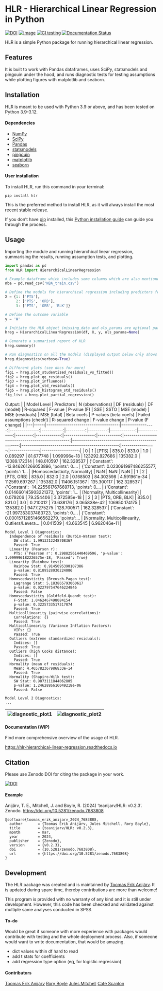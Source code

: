 # HLR - Hierarchical Linear Regression in Python

[![DOI](https://zenodo.org/badge/DOI/10.5281/zenodo.10792329.svg)](https://doi.org/10.5281/zenodo.10792329) [![image](https://img.shields.io/pypi/v/HLR.svg)](https://pypi.python.org/pypi/HLR) [![CI testing](https://github.com/teanijarv/HLR/actions/workflows/testing.yml/badge.svg)](https://github.com/teanijarv/HLR/actions/workflows/testing.yml) [![Documentation Status](https://readthedocs.org/projects/hlr-hierarchical-linear-regression/badge/?version=latest)](https://hlr-hierarchical-linear-regression.readthedocs.io/en/latest/?version=latest)

HLR is a simple Python package for running hierarchical linear regression.

## Features
It is built to work with Pandas dataframes, uses SciPy, statsmodels and pingouin under the hood, and runs diagnostic tests for testing assumptions while plotting figures with matplotlib and seaborn.

## Installation
HLR is meant to be used with Python 3.9 or above, and has been tested on Python 3.9-3.12.

#### Dependencies
- [NumPy](https://numpy.org/)
- [SciPy](https://www.scipy.org/)
- [Pandas](https://pandas.pydata.org/)
- [statsmodels](https://www.statsmodels.org/)
- [pingouin](https://pingouin-stats.org/)
- [matplotlib](https://matplotlib.org/)
- [seaborn](https://seaborn.pydata.org/)

#### User installation
To install HLR, run this command in your terminal:

`pip install hlr`

This is the preferred method to install HLR, as it will always install the most recent stable release.

If you don’t have [pip](https://pip.pypa.io/) installed, this [Python installation guide](http://docs.python-guide.org/en/latest/starting/installation/) can guide you through the process.

## Usage

Importing the module and running hierarchical linear regression, summarising the results, running assumption tests, and plotting.

```python
import pandas as pd
from HLR import HierarchicalLinearRegression

# Example dataframe which includes some columns which are also mentioned below
nba = pd.read_csv('NBA_train.csv')

# Define the models for hierarchical regression including predictors for each model
X = {1: ['PTS'], 
     2: ['PTS', 'ORB'], 
     3: ['PTS', 'ORB', 'BLK']}

# Define the outcome variable
y = 'W'

# Initiate the HLR object (missing_data and ols_params are optional parameters)
hreg = HierarchicalLinearRegression(df, X, y, ols_params=None)

# Generate a summarised report of HLR
hreg.summary()

# Run diagnostics on all the models (displayed output below only shows the first model)
hreg.diagnostics(verbose=True)

# Different plots (see docs for more)
fig1 = hreg.plot_studentized_residuals_vs_fitted()
fig2 = hreg.plot_qq_residuals()
fig3 = hreg.plot_influence()
fig4 = hreg.plot_std_residuals()
fig5 = hreg.plot_histogram_std_residuals()
fig_list = hreg.plot_partial_regression()
```
Output:
|   | Model Level |                           Predictors | N (observations) | DF (residuals) | DF (model) | R-squared |   F-value |  P-value (F) |           SSE |     SSTO |  MSE (model) | MSE (residuals) | MSE (total) |                                        Beta coefs |                             P-values (beta coefs) |                       Failed assumptions (check!) | R-squared change | F-value change | P-value (F change) |
|---|-----:|-------------------------------------:|-----------------:|---------------:|-----------:|----------:|----------:|-------------:|--------------:|---------:|-------------:|----------------:|------------:|--------------------------------------------------:|--------------------------------------------------:|--------------------------------------------------:|-----------------:|---------------:|-------------------:|
| 0 |    1 |                             [PTS]	 |            835.0 |          833.0 |        1.0 |  0.089297 | 81.677748 | 1.099996e-18 | 123292.827686 | 135382.0 | 12089.172314 |      148.010597 |  162.328537 | {'Constant': -13.846261266053896, 'points': 0.... | {'Constant': 0.023091997486255577, 'points': 1... |                     [Homoscedasticity, Normality] |              NaN |            NaN |                NaN |
| 1 |    2 |         [PTS, ORB] |            835.0 |          832.0 |        2.0 |  0.168503 | 84.302598 | 4.591961e-34 | 112569.697267 | 135382.0 | 11406.151367 |      135.300117 |  162.328537 | {'Constant': -14.225561767669713, 'points': 0.... | {'Constant': 0.014660145903221372, 'points': 1... |                    [Normality, Multicollinearity] |         0.079206 |      79.254406 |       3.372595e-18 |
| 2 |    3 | [PTS, ORB, BLK] |            835.0 |          831.0 |        3.0 |  0.210012 | 73.638176 | 3.065838e-42 | 106950.174175 | 135382.0 |  9477.275275 |      128.700571 |  162.328537 | {'Constant': -21.997353037483723, 'points': 0.... | {'Constant': 0.00015712851466562279, 'points':... | [Normality, Multicollinearity, Outliers/Levera... |         0.041509 |      43.663545 |       6.962046e-11 |

```
Model Level 1 Diagnostics:
  Independence of residuals (Durbin-Watson test):
    DW stat: 1.9913212248708367
    Passed: True
  Linearity (Pearson r):
    PTS: {'Pearson r': 0.29882561440469596, 'p-value': 1.099996182226575e-18, 'Passed': True}
  Linearity (Rainbow test):
    Rainbow Stat: 0.9145095390107386
    p-value: 0.8189528030224006
    Passed: True
  Homoscedasticity (Breusch-Pagan test):
    Lagrange Stat: 5.183865793060617
    p-value: 0.022797547646224846
    Passed: False
  Homoscedasticity (Goldfeld-Quandt test):
    F-Stat: 1.0462467498084154
    p-value: 0.3225733517317874
    Passed: True
  Multicollinearity (pairwise correlations):
    Correlations: {}
    Passed: True
  Multicollinearity (Variance Inflation Factors):
    VIFs: {}
    Passed: True
  Outliers (extreme standardized residuals):
    Indices: []
    Passed: True
  Outliers (high Cooks distance):
    Indices: []
    Passed: True
  Normality (mean of residuals):
    Mean: 4.465782367986833e-14
    Passed: True
  Normality (Shapiro-Wilk test):
    SW Stat: 0.9873111844062805
    p-value: 1.2462886616049218e-06
    Passed: False

Model Level 2 Diagnostics:
...
```

![diagnostic_plot1](https://i.imgur.com/22kFc0F.jpeg)  |  ![diagnostic_plot2](https://i.imgur.com/j8l6qJs.png)
:-------------------------:|:-------------------------:

#### Documentation (WIP)
Find more comprehensive overview of the usage of HLR.

 <https://hlr-hierarchical-linear-regression.readthedocs.io>

## Citation
Please use Zenodo DOI for citing the package in your work.

[![DOI](https://zenodo.org/badge/DOI/10.5281/zenodo.10792329.svg)](https://doi.org/10.5281/zenodo.10792329)

#### Example

Anijärv, T. E., Mitchell, J. and Boyle, R. (2024) ‘teanijarv/HLR: v0.2.3’. Zenodo. https://doi.org/10.5281/zenodo.7683808
```
@software{toomas_erik_anijarv_2024_7683808,
  author       = {Toomas Erik Anijärv, Jules Mitchell, Rory Boyle},
  title        = {teanijarv/HLR: v0.2.3},
  month        = mar,
  year         = 2024,
  publisher    = {Zenodo},
  version      = {v0.2.3},
  doi          = {10.5281/zenodo.7683808},
  url          = {https://doi.org/10.5281/zenodo.7683808}
}
```

## Development
The HLR package was created and is maintained by [Toomas Erik Anijärv](https://www.toomaserikanijarv.com). It is updated during spare time, thereby contributions are more than welcome!

This program is provided with no warranty of any kind and it is still under development. However, this code has been checked and validated against multiple same analyses conducted in SPSS.

#### To-do
Would be great if someone with more experience with packages would contribute with testing and the whole deployment process. Also, if someone would want to write documentation, that would be amazing.
- dict values within df hard to read
- add t stats for coefficients
- add regression type option (eg, for logistic regression)

#### Contributors
[Toomas Erik Anijärv](https://github.com/teanijarv)
[Rory Boyle](https://github.com/rorytboyle)
[Jules Mitchell](https://github.com/JulesMitchell)
[Cate Scanlon](https://github.com/catescanlon)
